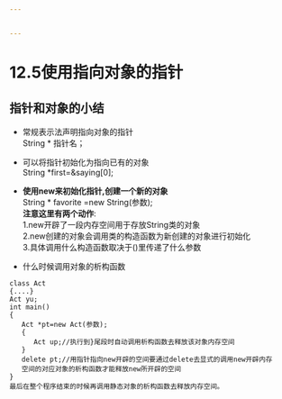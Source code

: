 ```yaml
---


---
```


<h1 id="12.5使用指向对象的指针"><span class="prefix"></span><span class="content">12.5使用指向对象的指针</span><span class="suffix"></span></h1>
<h2 id="指针和对象的小结"><span class="prefix"></span><span class="content">指针和对象的小结</span><span class="suffix"></span></h2>
<ul>
<li>
<p>常规表示法声明指向对象的指针<br>
String * 指针名；</p>
</li>
<li>
<p>可以将指针初始化为指向已有的对象<br>
String *first=&amp;saying[0];</p>
</li>
<li>
<p><strong>使用new来初始化指针,创建一个新的对象</strong><br>
String * favorite =new String(参数);<br>
<strong>注意这里有两个动作</strong>:<br>
1.new开辟了一段内存空间用于存放String类的对象<br>
2.new创建的对象会调用类的构造函数为新创建的对象进行初始化<br>
3.具体调用什么构造函数取决于()里传递了什么参数</p>
</li>
<li>
<p>什么时候调用对象的析构函数</p>
</li>
</ul>
<pre><code>class Act
{....}
Act yu;
int main()
{
   Act *pt=new Act(参数);
   {
      Act up;//执行到}尾段时自动调用析构函数去释放该对象内存空间
   }
   delete pt;//用指针指向new开辟的空间要通过delete去显式的调用new开辟内存
   空间的对应对象的析构函数才能释放new所开辟的空间
}
最后在整个程序结束的时候再调用静态对象的析构函数去释放内存空间。
</code></pre>

